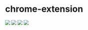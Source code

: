 # chrome-extension
<img src='https://img.shields.io/chrome-web-store/users/lgdidkfcfndfpgfjlfnngnbjkkndphbc?style=for-the-badge'/>
<img src='https://img.shields.io/chrome-web-store/rating/lgdidkfcfndfpgfjlfnngnbjkkndphbc?style=for-the-badge'/>
<img src='https://img.shields.io/chrome-web-store/v/lgdidkfcfndfpgfjlfnngnbjkkndphbc?style=for-the-badge'/>
<img src='https://img.shields.io/chrome-web-store/rating-count/lgdidkfcfndfpgfjlfnngnbjkkndphbc?style=for-the-badge'/>
